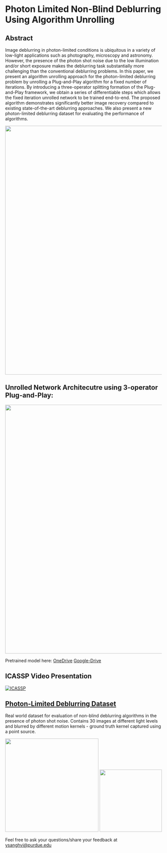 # Photon Limited Non-Blind Deblurring Using Algorithm Unrolling
## Abstract
Image deblurring in photon-limited conditions is ubiquitous in a variety of low-light applications such as photography, microscopy and astronomy. However, the presence of the photon shot noise due to the low illumination and/or short exposure makes the deblurring task substantially more challenging than the conventional deblurring problems. In this paper, we present an algorithm unrolling approach for the photon-limited deblurring problem by unrolling a Plug-and-Play algorithm for a fixed number of iterations. By introducing a three-operator splitting formation of the  Plug-and-Play framework, we obtain a series of differentiable steps which allows the fixed iteration unrolled network to be trained end-to-end. The proposed algorithm demonstrates significantly better image recovery compared to existing state-of-the-art deblurring approaches. We also present a new photon-limited deblurring dataset for evaluating the performance of algorithms. 

<img src="https://user-images.githubusercontent.com/20774419/177592703-52f38ad4-1750-4157-841d-b8610173576e.png"  class="center" width="800">

## Unrolled Network Architecutre using 3-operator Plug-and-Play:
<img src="https://user-images.githubusercontent.com/20774419/177593608-9b5ccba2-ca3d-485a-9542-5f08df8e081a.png" width="800">

Pretrained model here: 
      [OneDrive](https://1drv.ms/u/s!AjMYTt_aGQ9-hH2aIaReD3DG_ITF)
      [Google-Drive](https://drive.google.com/file/d/1n2_RkgZ0z9rhS2r4rZ2lr2AZn_B5_vbZ/view?usp=sharing)

## ICASSP Video Presentation
[![ICASSP](http://img.youtube.com/vi/bJHiUKzjaCI/0.jpg)](http://www.youtube.com/watch?v=bJHiUKzjaCI "Non-Blind Photon-Limited Deblurring")

## [Photon-Limited Deblurring Dataset](https://sanghviyashiitb.github.io/poisson-deblurring/)
Real world dataset for evaluation of non-blind deblurring algorithms in the presence of photon shot noise. Contains 30 images at different light levels and blurred by different motion kernels - ground truth kernel captured using a point source.

<img src="docs/imaging_setup.png" width=300/> <img src="docs/imaging_setup.jpg" width=200/>

Feel free to ask your questions/share your feedback at ysanghvi@purdue.edu
